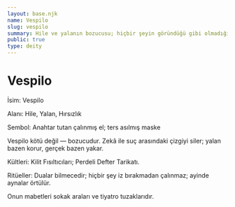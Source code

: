 ```yaml
---
layout: base.njk
name: Vespilo
slug: vespilo
summary: Hile ve yalanın bozucusu; hiçbir şeyin göründüğü gibi olmadığını hatırlatır.
public: true
type: deity
---
```


# Vespilo

İsim: Vespilo

Alanı: Hile, Yalan, Hırsızlık

Sembol: Anahtar tutan çalınmış el; ters asılmış maske

Vespilo kötü değil — bozucudur. Zekâ ile suç arasındaki çizgiyi siler; yalan bazen korur, gerçek bazen yakar.

Kültleri: Kilit Fısıltıcıları; Perdeli Defter Tarikatı.

Ritüeller: Dualar bilmecedir; hiçbir şey iz bırakmadan çalınmaz; ayinde aynalar örtülür.

Onun mabetleri sokak araları ve tiyatro tuzaklarıdır.
